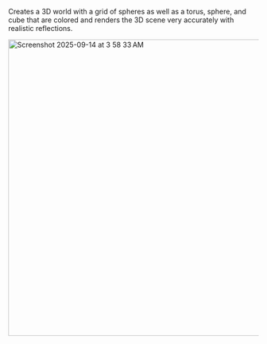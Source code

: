 Creates a 3D world with a grid of spheres as well as a torus, sphere, and cube that are colored and renders the 3D scene very accurately with realistic reflections.

<img width="598" height="597" alt="Screenshot 2025-09-14 at 3 58 33 AM" src="https://github.com/user-attachments/assets/d8358a8c-79dd-44c2-a28e-09512ce7adda" />
